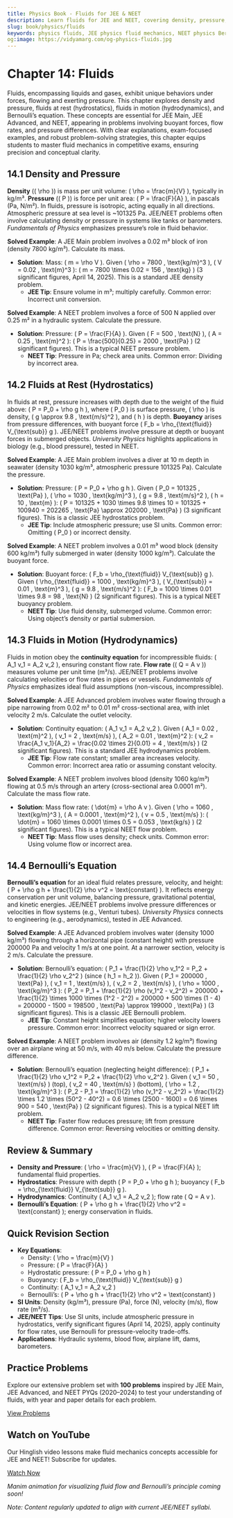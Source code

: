 ```yaml
---
title: Physics Book - Fluids for JEE & NEET
description: Learn fluids for JEE and NEET, covering density, pressure, hydrostatics, hydrodynamics, and Bernoulli’s equation, with practice MCQs.
slug: book/physics/fluids
keywords: physics fluids, JEE physics fluid mechanics, NEET physics Bernoulli’s equation, hydrostatic pressure
og:image: https://vidyamarg.com/og-physics-fluids.jpg
---
```


# Chapter 14: Fluids

Fluids, encompassing liquids and gases, exhibit unique behaviors under forces, flowing and exerting pressure. This chapter explores density and pressure, fluids at rest (hydrostatics), fluids in motion (hydrodynamics), and Bernoulli’s equation. These concepts are essential for JEE Main, JEE Advanced, and NEET, appearing in problems involving buoyant forces, flow rates, and pressure differences. With clear explanations, exam-focused examples, and robust problem-solving strategies, this chapter equips students to master fluid mechanics in competitive exams, ensuring precision and conceptual clarity.

## 14.1 Density and Pressure

**Density** (\( \rho \)) is mass per unit volume: \( \rho = \frac{m}{V} \), typically in kg/m³. **Pressure** (\( P \)) is force per unit area: \( P = \frac{F}{A} \), in pascals (Pa, N/m²). In fluids, pressure is isotropic, acting equally in all directions. Atmospheric pressure at sea level is ~101325 Pa. JEE/NEET problems often involve calculating density or pressure in systems like tanks or barometers. *Fundamentals of Physics* emphasizes pressure’s role in fluid behavior.

**Solved Example**: A JEE Main problem involves a 0.02 m³ block of iron (density 7800 kg/m³). Calculate its mass.
- **Solution**: Mass: \( m = \rho V \). Given \( \rho = 7800 \, \text{kg/m}^3 \), \( V = 0.02 \, \text{m}^3 \): \( m = 7800 \times 0.02 = 156 \, \text{kg} \) (3 significant figures, April 14, 2025). This is a standard JEE density problem.
  - **JEE Tip**: Ensure volume in m³; multiply carefully. Common error: Incorrect unit conversion.

**Solved Example**: A NEET problem involves a force of 500 N applied over 0.25 m² in a hydraulic system. Calculate the pressure.
- **Solution**: Pressure: \( P = \frac{F}{A} \). Given \( F = 500 \, \text{N} \), \( A = 0.25 \, \text{m}^2 \): \( P = \frac{500}{0.25} = 2000 \, \text{Pa} \) (2 significant figures). This is a typical NEET pressure problem.
  - **NEET Tip**: Pressure in Pa; check area units. Common error: Dividing by incorrect area.

## 14.2 Fluids at Rest (Hydrostatics)

In fluids at rest, pressure increases with depth due to the weight of the fluid above: \( P = P_0 + \rho g h \), where \( P_0 \) is surface pressure, \( \rho \) is density, \( g \approx 9.8 \, \text{m/s}^2 \), and \( h \) is depth. **Buoyancy** arises from pressure differences, with buoyant force \( F_b = \rho_{\text{fluid}} V_{\text{sub}} g \). JEE/NEET problems involve pressure at depth or buoyant forces in submerged objects. *University Physics* highlights applications in biology (e.g., blood pressure), tested in NEET.

**Solved Example**: A JEE Main problem involves a diver at 10 m depth in seawater (density 1030 kg/m³, atmospheric pressure 101325 Pa). Calculate the pressure.
- **Solution**: Pressure: \( P = P_0 + \rho g h \). Given \( P_0 = 101325 \, \text{Pa} \), \( \rho = 1030 \, \text{kg/m}^3 \), \( g = 9.8 \, \text{m/s}^2 \), \( h = 10 \, \text{m} \): \( P = 101325 + 1030 \times 9.8 \times 10 = 101325 + 100940 = 202265 \, \text{Pa} \approx 202000 \, \text{Pa} \) (3 significant figures). This is a classic JEE hydrostatics problem.
  - **JEE Tip**: Include atmospheric pressure; use SI units. Common error: Omitting \( P_0 \) or incorrect density.

**Solved Example**: A NEET problem involves a 0.01 m³ wood block (density 600 kg/m³) fully submerged in water (density 1000 kg/m³). Calculate the buoyant force.
- **Solution**: Buoyant force: \( F_b = \rho_{\text{fluid}} V_{\text{sub}} g \). Given \( \rho_{\text{fluid}} = 1000 \, \text{kg/m}^3 \), \( V_{\text{sub}} = 0.01 \, \text{m}^3 \), \( g = 9.8 \, \text{m/s}^2 \): \( F_b = 1000 \times 0.01 \times 9.8 = 98 \, \text{N} \) (2 significant figures). This is a typical NEET buoyancy problem.
  - **NEET Tip**: Use fluid density, submerged volume. Common error: Using object’s density or partial submersion.

## 14.3 Fluids in Motion (Hydrodynamics)

Fluids in motion obey the **continuity equation** for incompressible fluids: \( A_1 v_1 = A_2 v_2 \), ensuring constant flow rate. **Flow rate** (\( Q = A v \)) measures volume per unit time (m³/s). JEE/NEET problems involve calculating velocities or flow rates in pipes or vessels. *Fundamentals of Physics* emphasizes ideal fluid assumptions (non-viscous, incompressible).

**Solved Example**: A JEE Advanced problem involves water flowing through a pipe narrowing from 0.02 m² to 0.01 m² cross-sectional area, with inlet velocity 2 m/s. Calculate the outlet velocity.
- **Solution**: Continuity equation: \( A_1 v_1 = A_2 v_2 \). Given \( A_1 = 0.02 \, \text{m}^2 \), \( v_1 = 2 \, \text{m/s} \), \( A_2 = 0.01 \, \text{m}^2 \): \( v_2 = \frac{A_1 v_1}{A_2} = \frac{0.02 \times 2}{0.01} = 4 \, \text{m/s} \) (2 significant figures). This is a standard JEE hydrodynamics problem.
  - **JEE Tip**: Flow rate constant; smaller area increases velocity. Common error: Incorrect area ratio or assuming constant velocity.

**Solved Example**: A NEET problem involves blood (density 1060 kg/m³) flowing at 0.5 m/s through an artery (cross-sectional area 0.0001 m²). Calculate the mass flow rate.
- **Solution**: Mass flow rate: \( \dot{m} = \rho A v \). Given \( \rho = 1060 \, \text{kg/m}^3 \), \( A = 0.0001 \, \text{m}^2 \), \( v = 0.5 \, \text{m/s} \): \( \dot{m} = 1060 \times 0.0001 \times 0.5 = 0.053 \, \text{kg/s} \) (2 significant figures). This is a typical NEET flow problem.
  - **NEET Tip**: Mass flow uses density; check units. Common error: Using volume flow or incorrect area.

## 14.4 Bernoulli’s Equation

**Bernoulli’s equation** for an ideal fluid relates pressure, velocity, and height: \( P + \rho g h + \frac{1}{2} \rho v^2 = \text{constant} \). It reflects energy conservation per unit volume, balancing pressure, gravitational potential, and kinetic energies. JEE/NEET problems involve pressure differences or velocities in flow systems (e.g., Venturi tubes). *University Physics* connects to engineering (e.g., aerodynamics), tested in JEE Advanced.

**Solved Example**: A JEE Advanced problem involves water (density 1000 kg/m³) flowing through a horizontal pipe (constant height) with pressure 200000 Pa and velocity 1 m/s at one point. At a narrower section, velocity is 2 m/s. Calculate the pressure.
- **Solution**: Bernoulli’s equation: \( P_1 + \frac{1}{2} \rho v_1^2 = P_2 + \frac{1}{2} \rho v_2^2 \) (since \( h_1 = h_2 \)). Given \( P_1 = 200000 \, \text{Pa} \), \( v_1 = 1 \, \text{m/s} \), \( v_2 = 2 \, \text{m/s} \), \( \rho = 1000 \, \text{kg/m}^3 \): \( P_2 = P_1 + \frac{1}{2} \rho (v_1^2 - v_2^2) = 200000 + \frac{1}{2} \times 1000 \times (1^2 - 2^2) = 200000 + 500 \times (1 - 4) = 200000 - 1500 = 198500 \, \text{Pa} \approx 199000 \, \text{Pa} \) (3 significant figures). This is a classic JEE Bernoulli problem.
  - **JEE Tip**: Constant height simplifies equation; higher velocity lowers pressure. Common error: Incorrect velocity squared or sign error.

**Solved Example**: A NEET problem involves air (density 1.2 kg/m³) flowing over an airplane wing at 50 m/s, with 40 m/s below. Calculate the pressure difference.
- **Solution**: Bernoulli’s equation (neglecting height difference): \( P_1 + \frac{1}{2} \rho v_1^2 = P_2 + \frac{1}{2} \rho v_2^2 \). Given \( v_1 = 50 \, \text{m/s} \) (top), \( v_2 = 40 \, \text{m/s} \) (bottom), \( \rho = 1.2 \, \text{kg/m}^3 \): \( P_2 - P_1 = \frac{1}{2} \rho (v_1^2 - v_2^2) = \frac{1}{2} \times 1.2 \times (50^2 - 40^2) = 0.6 \times (2500 - 1600) = 0.6 \times 900 = 540 \, \text{Pa} \) (2 significant figures). This is a typical NEET lift problem.
  - **NEET Tip**: Faster flow reduces pressure; lift from pressure difference. Common error: Reversing velocities or omitting density.

## Review & Summary
- **Density and Pressure**: \( \rho = \frac{m}{V} \), \( P = \frac{F}{A} \); fundamental fluid properties.
- **Hydrostatics**: Pressure with depth \( P = P_0 + \rho g h \); buoyancy \( F_b = \rho_{\text{fluid}} V_{\text{sub}} g \).
- **Hydrodynamics**: Continuity \( A_1 v_1 = A_2 v_2 \); flow rate \( Q = A v \).
- **Bernoulli’s Equation**: \( P + \rho g h + \frac{1}{2} \rho v^2 = \text{constant} \); energy conservation in fluids.

## Quick Revision Section
- **Key Equations**:
  - Density: \( \rho = \frac{m}{V} \)
  - Pressure: \( P = \frac{F}{A} \)
  - Hydrostatic pressure: \( P = P_0 + \rho g h \)
  - Buoyancy: \( F_b = \rho_{\text{fluid}} V_{\text{sub}} g \)
  - Continuity: \( A_1 v_1 = A_2 v_2 \)
  - Bernoulli’s: \( P + \rho g h + \frac{1}{2} \rho v^2 = \text{constant} \)
- **SI Units**: Density (kg/m³), pressure (Pa), force (N), velocity (m/s), flow rate (m³/s).
- **JEE/NEET Tips**: Use SI units, include atmospheric pressure in hydrostatics, verify significant figures (April 14, 2025), apply continuity for flow rates, use Bernoulli for pressure-velocity trade-offs.
- **Applications**: Hydraulic systems, blood flow, airplane lift, dams, barometers.

## Practice Problems
Explore our extensive problem set with **100 problems** inspired by JEE Main, JEE Advanced, and NEET PYQs (2020–2024) to test your understanding of fluids, with year and paper details for each problem.

[View Problems](./problems.md)

<!-- [View Solutions](/books/physics/fluids/solutions) -->

## Watch on YouTube
Our Hinglish video lessons make fluid mechanics concepts accessible for JEE and NEET! Subscribe for updates.

[Watch Now](https://www.youtube.com/@VidyaMargbyRaviShankar-w9u) <!-- Update with specific video link when available -->

*Manim animation for visualizing fluid flow and Bernoulli’s principle coming soon!*

*Note: Content regularly updated to align with current JEE/NEET syllabi.*